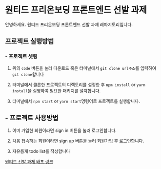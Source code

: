 # 원티드 프리온보딩 프론트엔드 선발 과제

안녕하세요.
원티드 프리온보딩 프론트엔드 선발 과제 레파지토리입니다.

## 프로젝트 실행방법

### - 프로젝트 셋팅

1. 위의 `code` 버튼을 눌러 다운로드 혹은 터미널에서 `git clone url주소`를 입력하여 `git clone`합니다

2. 터미널에서 클론한 프로젝트의 디렉토리를 설정한 후 `npm install` or `yarn install`을 실행하여 필요한 패키지를 설치합니다.

3. 터미널에서 `npm start` or `yarn start`명령어로 프로젝트를 실행합니다.

## - 프로젝트 사용방법

1. 이미 가입한 회원이라면 sign in 버튼을 눌러 로그인합니다.

2. 처음 접속하는 회원이라면 sign up 버튼을 눌러 회원가입 후 로그인합니다.

3. 자유롭게 todo list를 작성합니다


[ 원티드 선발 과제 배포 링크 ](https://wanted-pre-onboarding-frontend-lime.vercel.app/)

